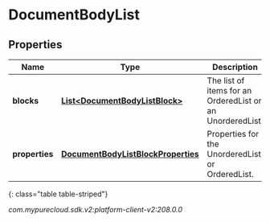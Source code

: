 # DocumentBodyList


## Properties

| Name | Type | Description | Notes |
| ------------ | ------------- | ------------- | ------------- |
| **blocks** | [**List&lt;DocumentBodyListBlock&gt;**](DocumentBodyListBlock) | The list of items for an OrderedList or an UnorderedList. |  |
| **properties** | [**DocumentBodyListBlockProperties**](DocumentBodyListBlockProperties) | Properties for the UnorderedList or OrderedList. |  [optional] |
{: class="table table-striped"}




_com.mypurecloud.sdk.v2:platform-client-v2:208.0.0_
